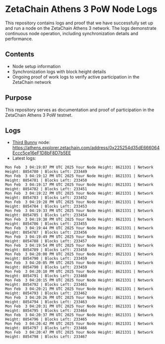 # ZetaChain Athens 3 PoW Node Logs
This repository contains logs and proof that we have successfully set up and run a node on the ZetaChain Athens 3 network. The logs demonstrate continuous node operation, including synchronization details and performance.

## Contents
- Node setup information
- Synchronization logs with block height details
- Ongoing proof of work logs to verify active participation in the ZetaChain network

## Purpose
This repository serves as documentation and proof of participation in the ZetaChain Athens 3 PoW testnet.

## Logs

- [Third Bunny](https://thirdbunny.xyz/) node: https://athens.explorer.zetachain.com/address/0x225254d35dE666064Eccc5ce16eF1D8bF8D7b5EE
- Latest logs:
```
Mon Feb  3 04:19:07 PM UTC 2025 Your Node Height: 8621331 | Network Height: 8854780 | Blocks Left: 233449
Mon Feb  3 04:19:12 PM UTC 2025 Your Node Height: 8621331 | Network Height: 8854781 | Blocks Left: 233450
Mon Feb  3 04:19:17 PM UTC 2025 Your Node Height: 8621331 | Network Height: 8854782 | Blocks Left: 233451
Mon Feb  3 04:19:22 PM UTC 2025 Your Node Height: 8621331 | Network Height: 8854783 | Blocks Left: 233452
Mon Feb  3 04:19:28 PM UTC 2025 Your Node Height: 8621331 | Network Height: 8854784 | Blocks Left: 233453
Mon Feb  3 04:19:33 PM UTC 2025 Your Node Height: 8621331 | Network Height: 8854785 | Blocks Left: 233454
Mon Feb  3 04:19:38 PM UTC 2025 Your Node Height: 8621331 | Network Height: 8854786 | Blocks Left: 233455
Mon Feb  3 04:19:44 PM UTC 2025 Your Node Height: 8621331 | Network Height: 8854787 | Blocks Left: 233456
Mon Feb  3 04:19:49 PM UTC 2025 Your Node Height: 8621331 | Network Height: 8854788 | Blocks Left: 233457
Mon Feb  3 04:19:54 PM UTC 2025 Your Node Height: 8621331 | Network Height: 8854789 | Blocks Left: 233458
Mon Feb  3 04:20:00 PM UTC 2025 Your Node Height: 8621331 | Network Height: 8854790 | Blocks Left: 233459
Mon Feb  3 04:20:05 PM UTC 2025 Your Node Height: 8621331 | Network Height: 8854790 | Blocks Left: 233459
Mon Feb  3 04:20:10 PM UTC 2025 Your Node Height: 8621331 | Network Height: 8854791 | Blocks Left: 233460
Mon Feb  3 04:20:15 PM UTC 2025 Your Node Height: 8621331 | Network Height: 8854792 | Blocks Left: 233461
Mon Feb  3 04:20:21 PM UTC 2025 Your Node Height: 8621331 | Network Height: 8854793 | Blocks Left: 233462
Mon Feb  3 04:20:26 PM UTC 2025 Your Node Height: 8621331 | Network Height: 8854794 | Blocks Left: 233463
Mon Feb  3 04:20:31 PM UTC 2025 Your Node Height: 8621331 | Network Height: 8854795 | Blocks Left: 233464
Mon Feb  3 04:20:37 PM UTC 2025 Your Node Height: 8621331 | Network Height: 8854796 | Blocks Left: 233465
Mon Feb  3 04:20:42 PM UTC 2025 Your Node Height: 8621331 | Network Height: 8854797 | Blocks Left: 233466
Mon Feb  3 04:20:47 PM UTC 2025 Your Node Height: 8621331 | Network Height: 8854798 | Blocks Left: 233467
```
